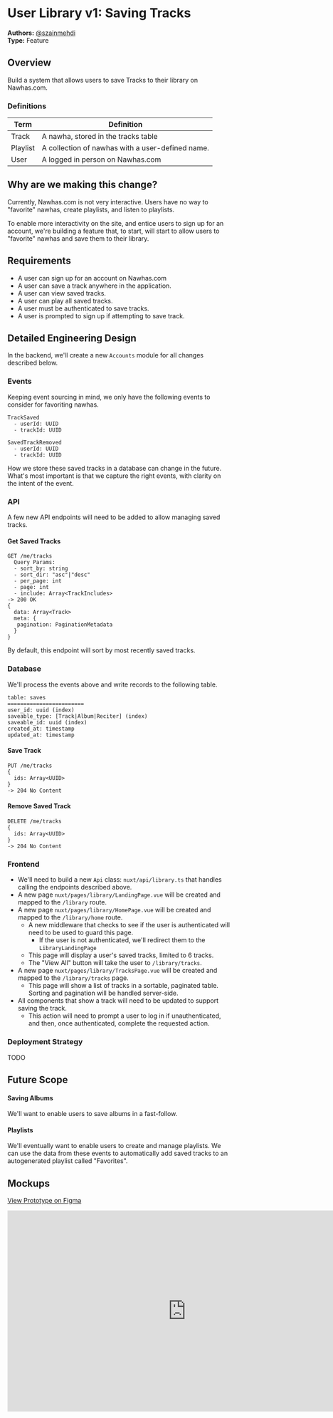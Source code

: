 # User Library v1: Saving Tracks
**Authors:** [@szainmehdi](https://github.com/szainmehdi)  
**Type:** Feature

## Overview
Build a system that allows users to save Tracks to their library on Nawhas.com.

### Definitions
<!-- 
Define terms used in this document, if not obvious. 
Remove this section if unnecessary. 
-->

| Term            | Definition                                       |
| --------------- | ------------------------------------------------ |
| Track           | A nawha, stored in the tracks table              |
| Playlist        | A collection of nawhas with a user-defined name. |
| User            | A logged in person on Nawhas.com                 |

## Why are we making this change?
<!-- Explain the motivation for this change -->
<!-- 
Example: 
To achieve the greater effort of allowing public edit access on Nawhas.com, enabling moderators to log in is a prerequisite. This change will also lay the foundation for the overall authentication system and enable Contributor registration and logins in the future.
-->

Currently, Nawhas.com is not very interactive. Users have no way to "favorite" nawhas, create playlists, and listen to playlists.

To enable more interactivity on the site, and entice users to sign up for an account, we're building a feature that, to start, will start to allow users to "favorite" nawhas and save them to their library.
 
## Requirements
<!-- Provide a list of acceptance criteria. Example:
- Engineers can provision a Moderator account.
- Moderators can log in to Nawhas.com with an email address and password.
- Moderators can log out of Nawhas.com to end their session.
- The frontend application can determine if a User is logged in.
- The frontend application can determine if a User is a Moderator.
-->
- A user can sign up for an account on Nawhas.com
- A user can save a track anywhere in the application.
- A user can view saved tracks.
- A user can play all saved tracks.
- A user must be authenticated to save tracks.
- A user is prompted to sign up if attempting to save track.

## Detailed Engineering Design

In the backend, we'll create a new `Accounts` module for all changes described below.

### Events
<!-- Describe any changes necessary to the API to make this feature possible. -->
Keeping event sourcing in mind, we only have the following events to consider for favoriting nawhas.

```
TrackSaved
  - userId: UUID
  - trackId: UUID

SavedTrackRemoved
  - userId: UUID
  - trackId: UUID
```

How we store these saved tracks in a database can change in the future. What's most important is that we capture the right events, with clarity on the intent of the event.

### API
A few new API endpoints will need to be added to allow managing saved tracks.

#### Get Saved Tracks
```
GET /me/tracks
  Query Params: 
  - sort_by: string
  - sort_dir: "asc"|"desc"
  - per_page: int
  - page: int
  - include: Array<TrackIncludes>
-> 200 OK 
{
  data: Array<Track>
  meta: {
   pagination: PaginationMetadata
  }
}
```

By default, this endpoint will sort by most recently saved tracks.

### Database
We'll process the events above and write records to the following table.

```
table: saves
========================
user_id: uuid (index)
saveable_type: [Track|Album|Reciter] (index)
saveable_id: uuid (index)
created_at: timestamp
updated_at: timestamp
```

#### Save Track
```
PUT /me/tracks
{
  ids: Array<UUID>
}
-> 204 No Content
```

#### Remove Saved Track
```
DELETE /me/tracks
{
  ids: Array<UUID>
}
-> 204 No Content
```

### Frontend
- We'll need to build a new `Api` class: `nuxt/api/library.ts` that handles calling the endpoints described above.
- A new page `nuxt/pages/library/LandingPage.vue`  will be created and mapped to the `/library` route.
- A new page `nuxt/pages/library/HomePage.vue` will be created and mapped to the `/library/home` route.
  - A new middleware that checks to see if the user is authenticated will need to be used to guard this page.
    - If the user is not authenticated, we'll redirect them to the `LibraryLandingPage`
  - This page will display a user's saved tracks, limited to 6 tracks.
  - The "View All" button will take the user to `/library/tracks`.
- A new page `nuxt/pages/library/TracksPage.vue` will be created and mapped to the `/library/tracks` page.
  - This page will show a list of tracks in a sortable, paginated table. Sorting and pagination will be handled server-side.
- All components that show a track will need to be updated to support saving the track.
  - This action will need to prompt a user to log in if unauthenticated, and then, once authenticated, complete the requested action.

### Deployment Strategy
<!-- Describe rollout strategy. -->
TODO

## Future Scope

#### Saving Albums
We'll want to enable users to save albums in a fast-follow.

#### Playlists
We'll eventually want to enable users to create and manage playlists. We can use the data from these events to automatically add saved tracks to an autogenerated playlist called "Favorites".

## Mockups
<!-- Attach relevant mockups here. Links to Figma are also appropriate. -->
[View Prototype on Figma](https://www.figma.com/proto/FRmxecWKfbfSk19wMLepZS/Nawhas.com-Design?node-id=22215%3A34351&viewport=489%2C115%2C0.34071797132492065&scaling=min-zoom)
<iframe style="border: 1px solid rgba(0, 0, 0, 0.1);" width="800" height="450" src="https://www.figma.com/embed?embed_host=share&url=https%3A%2F%2Fwww.figma.com%2Fproto%2FFRmxecWKfbfSk19wMLepZS%2FNawhas.com-Design%3Fnode-id%3D22215%253A34351%26viewport%3D489%252C115%252C0.34071797132492065%26scaling%3Dmin-zoom&chrome=DOCUMENTATION" allowfullscreen></iframe>

